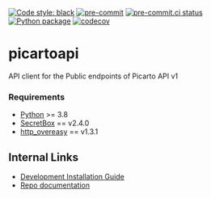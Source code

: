 [![Code style:
black](https://img.shields.io/badge/code%20style-black-000000.svg)](https://github.com/psf/black)
[![pre-commit](https://img.shields.io/badge/pre--commit-enabled-brightgreen?logo=pre-commit&logoColor=white)](https://github.com/pre-commit/pre-commit)
[![pre-commit.ci
status](https://results.pre-commit.ci/badge/github/Preocts/picartoapi/main.svg)](https://results.pre-commit.ci/latest/github/Preocts/picartoapi/main)
[![Python
package](https://github.com/Preocts/picartoapi/actions/workflows/python-tests.yml/badge.svg?branch=main)](https://github.com/Preocts/picartoapi/actions/workflows/python-tests.yml)
[![codecov](https://codecov.io/gh/Preocts/picartoapi/branch/main/graph/badge.svg?token=a7hGdA1P3L)](https://codecov.io/gh/Preocts/picartoapi)

# picartoapi

API client for the Public endpoints of Picarto API v1

### Requirements

- [Python](https://python.org) >= 3.8
- [SecretBox](https://github.com/Preocts/secretbox) == v2.4.0
- [http_overeasy](https://github.com/Preocts/http_overeasy) == v1.3.1

## Internal Links

- [Development Installation Guide](docs/development.md)
- [Repo documentation](docs/)
